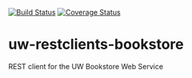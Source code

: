 [![Build Status](https://api.travis-ci.org/uw-it-aca/uw-restclients-bookstore.svg?branch=master)](https://travis-ci.org/uw-it-aca/uw-restclients-bookstore)
[![Coverage Status](https://coveralls.io/repos/uw-it-aca/uw-restclients-bookstore/badge.png?branch=master)](https://coveralls.io/r/uw-it-aca/uw-restclients-bookstore?branch=master)


# uw-restclients-bookstore
REST client for the UW Bookstore Web Service
